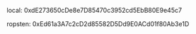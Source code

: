 local:
0xdE273650cDe8e7D85470c3952cd5EbB80E9e45c7


ropsten:
0xEd61a3A7c2cD2d85582D5Dd9E0ACd01f80Ab3e1D